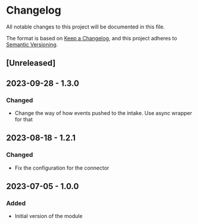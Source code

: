 # Changelog

All notable changes to this project will be documented in this file.

The format is based on [Keep a Changelog](https://keepachangelog.com/en/1.0.0/),
and this project adheres to [Semantic Versioning](https://semver.org/spec/v2.0.0.html).

## [Unreleased]

## 2023-09-28 - 1.3.0

### Changed

- Change the way of how events pushed to the intake. Use async wrapper for that

## 2023-08-18 - 1.2.1

### Changed

- Fix the configuration for the connector

## 2023-07-05 - 1.0.0

### Added

- Initial version of the module
